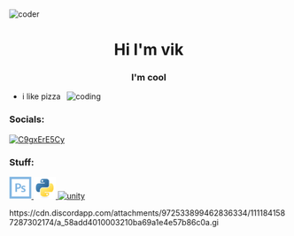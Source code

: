<img align="center" alt="coder" width="1200" hight="10" src="https://cdn.discordapp.com/attachments/972533899462836334/1111841587287302174/a_58add4010003210ba69a1e4e57b86c0a.gif">
<h1 align="center">Hi I'm vik</h1>
<h3 align="center">I'm cool</h3>

<img align="right" alt="coding" width="400" src="https://cdn.discordapp.com/attachments/972533899462836334/1111841587287302174/a_58add4010003210ba69a1e4e57b86c0a.gif">

- i like pizza

<h3 align="left">Socials:</h3>
<p align="left">
<a href="https://discord.gg/C9gxErE5Cy" target="blank"><img align="center" src="https://raw.githubusercontent.com/rahuldkjain/github-profile-readme-generator/master/src/images/icons/Social/discord.svg" alt="C9gxErE5Cy" height="30" width="40" /></a>
</p>

<h3 align="left">Stuff:</h3>
<p align="left"> <a href="https://www.photoshop.com/en" target="_blank" rel="noreferrer"> <img src="https://raw.githubusercontent.com/devicons/devicon/master/icons/photoshop/photoshop-line.svg" alt="photoshop" width="40" height="40"/> </a> <a href="https://www.python.org" target="_blank" rel="noreferrer"> <img src="https://raw.githubusercontent.com/devicons/devicon/master/icons/python/python-original.svg" alt="python" width="40" height="40"/> </a> <a href="https://unity.com/" target="_blank" rel="noreferrer"> <img src="https://www.vectorlogo.zone/logos/unity3d/unity3d-icon.svg" alt="unity" width="40" height="40"/> </a> </p>
https://cdn.discordapp.com/attachments/972533899462836334/1111841587287302174/a_58add4010003210ba69a1e4e57b86c0a.gi

